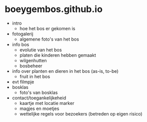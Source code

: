 # boeygembos.github.io

- intro
    - hoe het bos er gekomen is
- fotogalerij
    - algemene foto's van het bos
- info bos
    - evolutie van het bos
    - platen die kinderen hebben gemaakt
    - wilgenhutten
    - bosbeheer
- info over planten en dieren in het bos (as-is, to-be)
    - fruit in het bos
- evt filmpje
- bosklas
    - foto's van bosklas
- contact/toegankelijkeheid
    - kaartje met locatie marker
    - magjes en moetjes
    - wettelijke regels voor bezoekers (betreden op eigen risico)